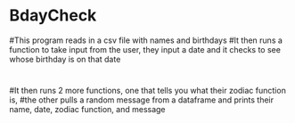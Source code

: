 # BdayCheck
#This program reads in a csv file with names and birthdays
#It then runs a function to take input from the user, they input a date and it checks to see whose birthday is on that date
#
#It then runs 2 more functions, one that tells you what their zodiac function is,
#the other pulls a random message from a dataframe and prints their name, date, zodiac function, and message
